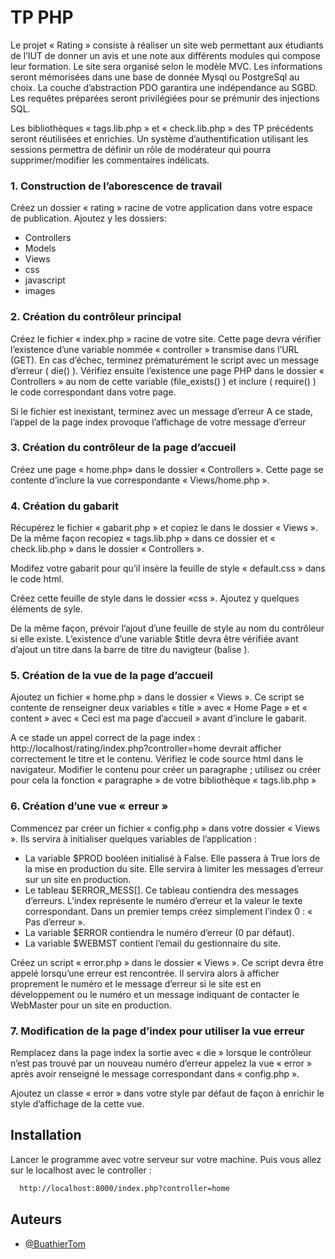 # TP PHP

Le projet « Rating » consiste à réaliser un site web permettant aux étudiants de l’IUT de donner un avis et une note aux différents modules qui compose leur formation. Le site sera organisé selon le modèle MVC. Les informations seront mémorisées dans une base de donnée Mysql ou PostgreSql au choix. La couche d’abstraction PDO garantira une indépendance au SGBD.
Les requêtes préparées seront privilégiées pour se prémunir des injections SQL.

Les bibliothèques « tags.lib.php » et « check.lib.php » des TP précédents seront réutilisées et enrichies. Un système d’authentification utilisant les sessions permettra de définir un rôle de modérateur qui pourra supprimer/modifier les commentaires indélicats.

### 1. Construction de l’aborescence de travail
Créez un dossier « rating » racine de votre application dans votre espace de publication. Ajoutez y les dossiers:
- Controllers
- Models
- Views
- css
- javascript
- images

### 2. Création du contrôleur principal
Créez le fichier « index.php » racine de votre site. Cette page devra vérifier l’existence d’une variable nommée « controller » transmise dans l’URL (GET). En cas d’échec, terminez prématurément le script avec un message d’erreur ( die() ). Vérifiez ensuite l’existence une page PHP dans le dossier « Controllers » au nom de cette variable (file_exists() ) et inclure ( require() ) le code correspondant dans votre page.

Si le fichier est inexistant, terminez avec un message d’erreur
A ce stade, l’appel de la page index provoque l’affichage de votre message d’erreur

### 3. Création du contrôleur de la page d’accueil
Créez une page « home.php» dans le dossier « Controllers ». Cette page se contente d’inclure la vue correspondante « Views/home.php ».

### 4. Création du gabarit
Récupérez le fichier « gabarit.php » et copiez le dans le dossier « Views ». De la même façon recopiez « tags.lib.php » dans ce dossier et « check.lib.php » dans le dossier « Controllers ». 

Modifez votre gabarit pour qu’il insère la feuille de style « default.css » dans le code html. 

Créez cette feuille de style dans le dossier «css ». Ajoutez y quelques éléments de syle.

De la même façon, prévoir l’ajout d’une feuille de style au nom du contrôleur si elle existe. L’existence d’une variable $title devra être vérifiée avant d’ajout un titre dans la barre de titre du
navigteur (balise <title>...</title>).

### 5. Création de la vue de la page d’accueil
Ajoutez un fichier « home.php » dans le dossier « Views ». Ce script se contente de renseigner deux variables « title » avec « Home Page » et « content » avec « Ceci est ma page d’accueil » avant d’inclure le gabarit.

A ce stade un appel correct de la page index : http://localhost/rating/index.php?controller=home devrait afficher correctement le titre et le contenu. Vérifiez le code source html dans le navigateur. Modifier le contenu pour créer un paragraphe ; utilisez ou créer pour cela la fonction « paragraphe » de votre bibliothèque « tags.lib.php »


### 6. Création d’une vue « erreur »
Commencez par créer un fichier « config.php » dans votre dossier « Views ». Ils servira à initialiser quelques variables de l’application :
- La variable $PROD booléen initialisé à False. Elle passera à True lors de la mise en
production du site. Elle servira à limiter les messages d’erreur sur un site en production.
- Le tableau $ERROR_MESS[]. Ce tableau contiendra des messages d’erreurs. L’index
représente le numéro d’erreur et la valeur le texte correspondant. Dans un premier temps
créez simplement l’index 0 : « Pas d’erreur ».
- La variable $ERROR contiendra le numéro d’erreur (0 par défaut).
- La variable $WEBMST contient l’email du gestionnaire du site.

Créez un script « error.php » dans le dossier « Views ». Ce script devra être appelé lorsqu’une erreur est rencontrée. Il servira alors à afficher proprement le numéro et le message d’erreur si le
site est en développement ou le numéro et un message indiquant de contacter le WebMaster pour un site en production.

### 7. Modification de la page d’index pour utiliser la vue erreur
Remplacez dans la page index la sortie avec « die » lorsque le contrôleur n’est pas trouvé par un nouveau numéro d’erreur appelez la vue « error » après avoir renseigné le message correspondant dans « config.php ». 

Ajoutez un classe « error » dans votre style par défaut de façon à enrichir le style d’affichage de la
cette vue.


## Installation

Lancer le programme avec votre serveur sur votre machine. Puis vous allez sur le localhost avec le controller :

```bash
  http://localhost:8000/index.php?controller=home
```

## Auteurs

- [@BuathierTom](https://github.com/BuathierTom)


